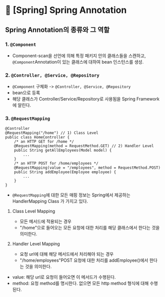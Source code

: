 # 📄 [Spring] Spring Annotation
## **Spring Annotation의 종류와 그 역할**
### 1. ```@Component```
* Component-scan을 선언에 의해 특정 패키지 안의 클래스들을 스캔하고, ```@Component```Annotation이 있는 클래스에 대하여 bean 인스턴스를 생성.

### 2. ```@Controller, @Service, @Repository```
* ```@Component``` 구체화 -> ```@Controller, @Service, @Repository``` 
* bean으로 등록
* 해당 클래스가 Controller/Service/Repository로 사용됨을 Spring Framework에 알린다.

### 3. ```@RequestMapping```
```
@Controller
@RequestMapping("/home") // 1) Class Level
public class HomeController {
    /* an HTTP GET for /home */ 
    @RequestMapping(method = RequestMethod.GET) // 2) Handler Level
    public String getAllEmployees(Model model) {
        ...
    }
    /* an HTTP POST for /home/employees */ 
    @RequestMapping(value = "/employees", method = RequestMethod.POST) 
    public String addEmployee(Employee employee) {
        ...
    }
}
```
* ```@RequestMapping```에 대한 모든 매핑 정보는 Spring에서 제공하는 HandlerMapping Class 가 가지고 있다.
1. Class Level Mapping
   * 모든 메서드에 적용되는 경우
   * "/home"으로 들어오는 모든 요청에 대한 처리를 해당 클래스에서 한다는 것을 의미한다.

2. Handler Level Mapping
   * 요청 url에 대해 해당 메서드에서 처리해야 되는 경우
   * "/home/employees"POST 요청에 대한 처리를 addEmployee()에서 한다는 것을 의미한다.
 * value: 해당 url로 요청이 들어오면 이 메서드가 수행된다.
 * method: 요청 method를 명시한다. 없으면 모든 http method 형식에 대해 수행된다.
